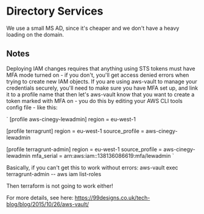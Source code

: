 # Directory Services

We use a small MS AD, since it's cheaper and we don't have a heavy loading on the domain.

## Notes

Deploying IAM changes requires that anything using STS tokens must have MFA mode turned on - if you don't, you'll get access denied errors when trying to create new IAM objects. If you are using aws-vault to manage your credentials securely, you'll need to make sure you have MFA set up, and link it to a profile name that then let's aws-vault know that you want to create a token marked with MFA on - you do this by editing your AWS CLI tools config file - like this:

`
[profile aws-cinegy-lewadmin]
region = eu-west-1

[profile terragrunt]
region = eu-west-1
source_profile = aws-cinegy-lewadmin

[profile terragrunt-admin]
region = eu-west-1
source_profile = aws-cinegy-lewadmin
mfa_serial = arn:aws:iam::138136086619:mfa/lewadmin
`

Basically, if you can't get this to work without errors:
aws-vault exec terragrunt-admin -- aws iam list-roles

Then terraform is not going to work either!

For more details, see here: https://99designs.co.uk/tech-blog/blog/2015/10/26/aws-vault/



